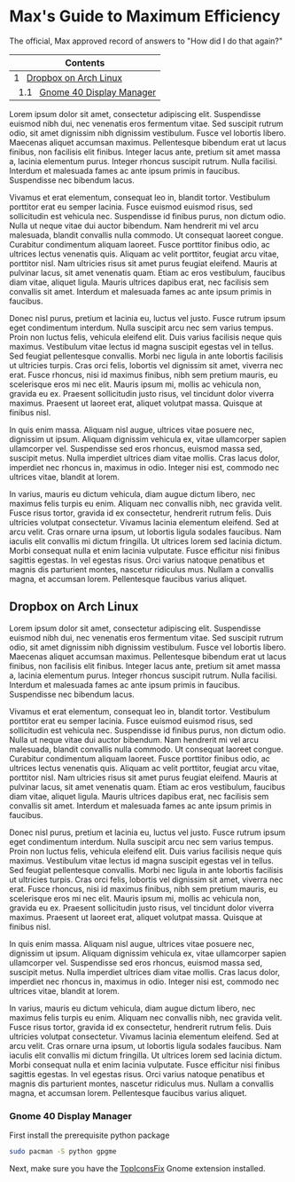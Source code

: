 # Max's Guide to Maximum Efficiency

The official, Max approved record of answers to "How did I do that again?"


| Contents                                                                    |
|-----------------------------------------------------------------------------|
| 1 &nbsp; [Dropbox on Arch Linux](#dropbox-on-arch-linux)                    |
| &nbsp; 1.1 &nbsp; [Gnome 40 Display Manager](#gnome-40-display-manager)     |

Lorem ipsum dolor sit amet, consectetur adipiscing elit. Suspendisse euismod nibh dui, nec venenatis eros fermentum vitae. Sed suscipit rutrum odio, sit amet dignissim nibh dignissim vestibulum. Fusce vel lobortis libero. Maecenas aliquet accumsan maximus. Pellentesque bibendum erat ut lacus finibus, non facilisis elit finibus. Integer lacus ante, pretium sit amet massa a, lacinia elementum purus. Integer rhoncus suscipit rutrum. Nulla facilisi. Interdum et malesuada fames ac ante ipsum primis in faucibus. Suspendisse nec bibendum lacus.

Vivamus et erat elementum, consequat leo in, blandit tortor. Vestibulum porttitor erat eu semper lacinia. Fusce euismod euismod risus, sed sollicitudin est vehicula nec. Suspendisse id finibus purus, non dictum odio. Nulla ut neque vitae dui auctor bibendum. Nam hendrerit mi vel arcu malesuada, blandit convallis nulla commodo. Ut consequat laoreet congue. Curabitur condimentum aliquam laoreet. Fusce porttitor finibus odio, ac ultrices lectus venenatis quis. Aliquam ac velit porttitor, feugiat arcu vitae, porttitor nisl. Nam ultricies risus sit amet purus feugiat eleifend. Mauris at pulvinar lacus, sit amet venenatis quam. Etiam ac eros vestibulum, faucibus diam vitae, aliquet ligula. Mauris ultrices dapibus erat, nec facilisis sem convallis sit amet. Interdum et malesuada fames ac ante ipsum primis in faucibus.

Donec nisl purus, pretium et lacinia eu, luctus vel justo. Fusce rutrum ipsum eget condimentum interdum. Nulla suscipit arcu nec sem varius tempus. Proin non luctus felis, vehicula eleifend elit. Duis varius facilisis neque quis maximus. Vestibulum vitae lectus id magna suscipit egestas vel in tellus. Sed feugiat pellentesque convallis. Morbi nec ligula in ante lobortis facilisis ut ultricies turpis. Cras orci felis, lobortis vel dignissim sit amet, viverra nec erat. Fusce rhoncus, nisi id maximus finibus, nibh sem pretium mauris, eu scelerisque eros mi nec elit. Mauris ipsum mi, mollis ac vehicula non, gravida eu ex. Praesent sollicitudin justo risus, vel tincidunt dolor viverra maximus. Praesent ut laoreet erat, aliquet volutpat massa. Quisque at finibus nisl.

In quis enim massa. Aliquam nisl augue, ultrices vitae posuere nec, dignissim ut ipsum. Aliquam dignissim vehicula ex, vitae ullamcorper sapien ullamcorper vel. Suspendisse sed eros rhoncus, euismod massa sed, suscipit metus. Nulla imperdiet ultrices diam vitae mollis. Cras lacus dolor, imperdiet nec rhoncus in, maximus in odio. Integer nisi est, commodo nec ultrices vitae, blandit at lorem.

In varius, mauris eu dictum vehicula, diam augue dictum libero, nec maximus felis turpis eu enim. Aliquam nec convallis nibh, nec gravida velit. Fusce risus tortor, gravida id ex consectetur, hendrerit rutrum felis. Duis ultricies volutpat consectetur. Vivamus lacinia elementum eleifend. Sed at arcu velit. Cras ornare urna ipsum, ut lobortis ligula sodales faucibus. Nam iaculis elit convallis mi dictum fringilla. Ut ultrices lorem sed lacinia dictum. Morbi consequat nulla et enim lacinia vulputate. Fusce efficitur nisi finibus sagittis egestas. In vel egestas risus. Orci varius natoque penatibus et magnis dis parturient montes, nascetur ridiculus mus. Nullam a convallis magna, et accumsan lorem. Pellentesque faucibus varius aliquet. 

## Dropbox on Arch Linux



Lorem ipsum dolor sit amet, consectetur adipiscing elit. Suspendisse euismod nibh dui, nec venenatis eros fermentum vitae. Sed suscipit rutrum odio, sit amet dignissim nibh dignissim vestibulum. Fusce vel lobortis libero. Maecenas aliquet accumsan maximus. Pellentesque bibendum erat ut lacus finibus, non facilisis elit finibus. Integer lacus ante, pretium sit amet massa a, lacinia elementum purus. Integer rhoncus suscipit rutrum. Nulla facilisi. Interdum et malesuada fames ac ante ipsum primis in faucibus. Suspendisse nec bibendum lacus.

Vivamus et erat elementum, consequat leo in, blandit tortor. Vestibulum porttitor erat eu semper lacinia. Fusce euismod euismod risus, sed sollicitudin est vehicula nec. Suspendisse id finibus purus, non dictum odio. Nulla ut neque vitae dui auctor bibendum. Nam hendrerit mi vel arcu malesuada, blandit convallis nulla commodo. Ut consequat laoreet congue. Curabitur condimentum aliquam laoreet. Fusce porttitor finibus odio, ac ultrices lectus venenatis quis. Aliquam ac velit porttitor, feugiat arcu vitae, porttitor nisl. Nam ultricies risus sit amet purus feugiat eleifend. Mauris at pulvinar lacus, sit amet venenatis quam. Etiam ac eros vestibulum, faucibus diam vitae, aliquet ligula. Mauris ultrices dapibus erat, nec facilisis sem convallis sit amet. Interdum et malesuada fames ac ante ipsum primis in faucibus.

Donec nisl purus, pretium et lacinia eu, luctus vel justo. Fusce rutrum ipsum eget condimentum interdum. Nulla suscipit arcu nec sem varius tempus. Proin non luctus felis, vehicula eleifend elit. Duis varius facilisis neque quis maximus. Vestibulum vitae lectus id magna suscipit egestas vel in tellus. Sed feugiat pellentesque convallis. Morbi nec ligula in ante lobortis facilisis ut ultricies turpis. Cras orci felis, lobortis vel dignissim sit amet, viverra nec erat. Fusce rhoncus, nisi id maximus finibus, nibh sem pretium mauris, eu scelerisque eros mi nec elit. Mauris ipsum mi, mollis ac vehicula non, gravida eu ex. Praesent sollicitudin justo risus, vel tincidunt dolor viverra maximus. Praesent ut laoreet erat, aliquet volutpat massa. Quisque at finibus nisl.

In quis enim massa. Aliquam nisl augue, ultrices vitae posuere nec, dignissim ut ipsum. Aliquam dignissim vehicula ex, vitae ullamcorper sapien ullamcorper vel. Suspendisse sed eros rhoncus, euismod massa sed, suscipit metus. Nulla imperdiet ultrices diam vitae mollis. Cras lacus dolor, imperdiet nec rhoncus in, maximus in odio. Integer nisi est, commodo nec ultrices vitae, blandit at lorem.

In varius, mauris eu dictum vehicula, diam augue dictum libero, nec maximus felis turpis eu enim. Aliquam nec convallis nibh, nec gravida velit. Fusce risus tortor, gravida id ex consectetur, hendrerit rutrum felis. Duis ultricies volutpat consectetur. Vivamus lacinia elementum eleifend. Sed at arcu velit. Cras ornare urna ipsum, ut lobortis ligula sodales faucibus. Nam iaculis elit convallis mi dictum fringilla. Ut ultrices lorem sed lacinia dictum. Morbi consequat nulla et enim lacinia vulputate. Fusce efficitur nisi finibus sagittis egestas. In vel egestas risus. Orci varius natoque penatibus et magnis dis parturient montes, nascetur ridiculus mus. Nullam a convallis magna, et accumsan lorem. Pellentesque faucibus varius aliquet. 

### Gnome 40 Display Manager

First install the prerequisite python package

```bash
sudo pacman -S python gpgme
```

Next, make sure you have the
[TopIconsFix](https://extensions.gnome.org/extension/1674/topiconsfix/)
Gnome extension installed.
